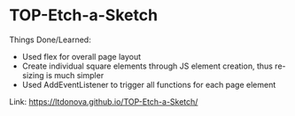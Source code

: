 # TOP-Etch-a-Sketch

Things Done/Learned:
* Used flex for overall page layout
* Create individual square elements through JS element creation, thus re-sizing is much simpler
* Used AddEventListener to trigger all functions for each page element


Link:  https://ltdonova.github.io/TOP-Etch-a-Sketch/
